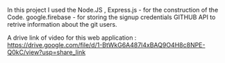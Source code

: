 In this project I used the Node.JS , Express.js - for the construction of the Code.
google.firebase - for storing the signup credentials 
GITHUB API to retrive information about the git users.


A drive link of video for this web application :
https://drive.google.com/file/d/1-BtWkG6A487l4xBAQ9O4H8c8NPE-Q0kC/view?usp=share_link
